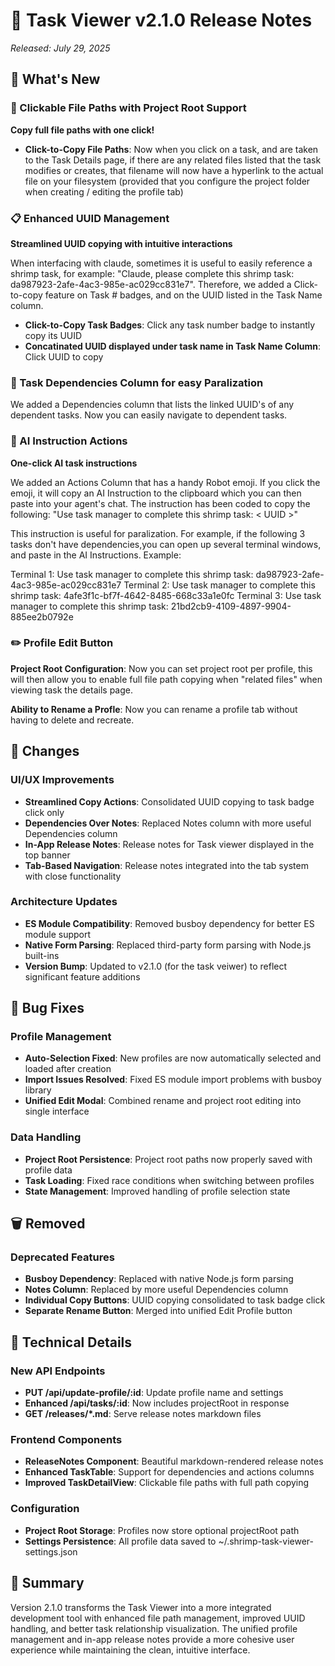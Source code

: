 # 🚀 Task Viewer v2.1.0 Release Notes

*Released: July 29, 2025*

## 🎉 What's New

### 🔗 Clickable File Paths with Project Root Support
**Copy full file paths with one click!**

- **Click-to-Copy File Paths**: Now when you click on a task, and are taken to the Task Details page, if there are any related files listed that the task modifies or creates, that filename will now have a hyperlink to the actual file on your filesystem (provided that you configure the project folder when creating / editing the profile tab)

### 📋 Enhanced UUID Management
**Streamlined UUID copying with intuitive interactions**

When interfacing with claude, sometimes it is useful to easily reference a shrimp task, for example:
"Claude, please complete this shrimp task: da987923-2afe-4ac3-985e-ac029cc831e7".  Therefore, we added a Click-to-copy feature on Task # badges, and on the UUID listed in the Task Name column.

- **Click-to-Copy Task Badges**: Click any task number badge to instantly copy its UUID
- **Concatinated UUID displayed under task name in Task Name Column**: Click UUID to copy

### 🔄 Task Dependencies Column for easy Paralization 

We added a Dependencies column that lists the linked UUID's of any dependent tasks.  Now you can easily navigate to dependent tasks.

### 🤖 AI Instruction Actions
**One-click AI task instructions**

We added an Actions Column that has a handy Robot emoji. If you click the emoji, it will copy an AI Instruction to the clipboard which you can then paste into your agent's chat.  The instruction has been coded to copy the following: "Use task manager to complete this shrimp task: < UUID >" 

This instruction is useful for paralization. For example, if the following 3 tasks don't have dependencies,you can open up several terminal windows, and paste in the AI Instructions.  Example:

Terminal 1: Use task manager to complete this shrimp task: da987923-2afe-4ac3-985e-ac029cc831e7
Terminal 2: Use task manager to complete this shrimp task: 4afe3f1c-bf7f-4642-8485-668c33a1e0fc
Terminal 3: Use task manager to complete this shrimp task: 21bd2cb9-4109-4897-9904-885ee2b0792e

### ✏️ Profile Edit Button

**Project Root Configuration**: Now you can set project root per profile, this will then allow you to enable full file path copying when "related files" when viewing task the details page.

**Ability to Rename a Profle**: Now you can rename a profile tab without having to delete and recreate.


## 🔄 Changes

### UI/UX Improvements
- **Streamlined Copy Actions**: Consolidated UUID copying to task badge click only
- **Dependencies Over Notes**: Replaced Notes column with more useful Dependencies column
- **In-App Release Notes**: Release notes for Task viewer displayed in the top banner
- **Tab-Based Navigation**: Release notes integrated into the tab system with close functionality

### Architecture Updates
- **ES Module Compatibility**: Removed busboy dependency for better ES module support
- **Native Form Parsing**: Replaced third-party form parsing with Node.js built-ins
- **Version Bump**: Updated to v2.1.0 (for the task veiwer) to reflect significant feature additions

## 🐛 Bug Fixes

### Profile Management
- **Auto-Selection Fixed**: New profiles are now automatically selected and loaded after creation
- **Import Issues Resolved**: Fixed ES module import problems with busboy library
- **Unified Edit Modal**: Combined rename and project root editing into single interface

### Data Handling
- **Project Root Persistence**: Project root paths now properly saved with profile data
- **Task Loading**: Fixed race conditions when switching between profiles
- **State Management**: Improved handling of profile selection state

## 🗑️ Removed

### Deprecated Features
- **Busboy Dependency**: Replaced with native Node.js form parsing
- **Notes Column**: Replaced by more useful Dependencies column
- **Individual Copy Buttons**: UUID copying consolidated to task badge click
- **Separate Rename Button**: Merged into unified Edit Profile button

## 📝 Technical Details

### New API Endpoints
- **PUT /api/update-profile/:id**: Update profile name and settings
- **Enhanced /api/tasks/:id**: Now includes projectRoot in response
- **GET /releases/*.md**: Serve release notes markdown files

### Frontend Components
- **ReleaseNotes Component**: Beautiful markdown-rendered release notes
- **Enhanced TaskTable**: Support for dependencies and actions columns
- **Improved TaskDetailView**: Clickable file paths with full path copying

### Configuration
- **Project Root Storage**: Profiles now store optional projectRoot path
- **Settings Persistence**: All profile data saved to ~/.shrimp-task-viewer-settings.json

## 🎯 Summary

Version 2.1.0 transforms the Task Viewer into a more integrated development tool with enhanced file path management, improved UUID handling, and better task relationship visualization. The unified profile management and in-app release notes provide a more cohesive user experience while maintaining the clean, intuitive interface.